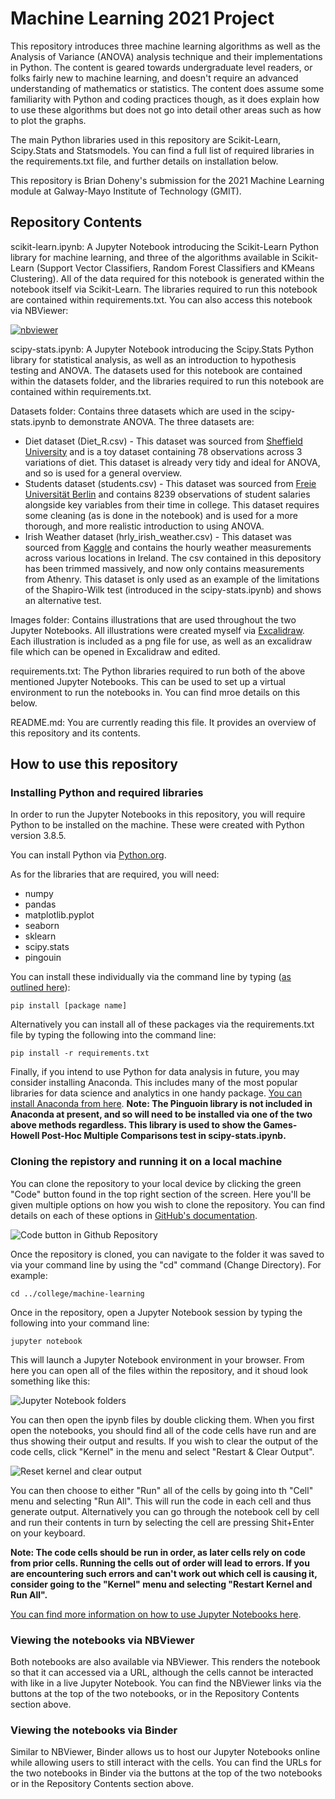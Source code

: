 # Machine Learning 2021 Project

This repository introduces three machine learning algorithms as well as the Analysis of Variance (ANOVA) analysis technique and their implementations in Python. The content is geared towards undergraduate level readers, or folks fairly new to machine learning, and doesn't require an advanced understanding of mathematics or statistics. The content does assume some familiarity with Python and coding practices though, as it does explain how to use these algorithms but does not go into detail other areas such as how to plot the graphs.

The main Python libraries used in this repository are Scikit-Learn, Scipy.Stats and Statsmodels. You can find a full list of required libraries in the requirements.txt file, and further details on installation below.

This repository is Brian Doheny's submission for the 2021 Machine Learning module at Galway-Mayo Institute of Technology (GMIT).

## Repository Contents

scikit-learn.ipynb: A Jupyter Notebook introducing the Scikit-Learn Python library for machine learning, and three of the algorithms available in Scikit-Learn (Support Vector Classifiers, Random Forest Classifiers and KMeans Clustering). All of the data required for this notebook is generated within the notebook itself via Scikit-Learn.  The libraries required to run this notebook are contained within requirements.txt. You can also access this notebook via NBViewer:

[![nbviewer](https://raw.githubusercontent.com/jupyter/design/master/logos/Badges/nbviewer_badge.svg)](https://nbviewer.org/github/OtherBrian/machine-learning/blob/main/scikit-learn.ipynb)

scipy-stats.ipynb: A Jupyter Notebook introducing the Scipy.Stats Python library for statistical analysis, as well as an introduction to hypothesis testing and ANOVA. The datasets used for this notebook are contained within the datasets folder, and the libraries required to run this notebook are contained within requirements.txt.

Datasets folder: Contains three datasets which are used in the scipy-stats.ipynb to demonstrate ANOVA. The three datasets are:
* Diet dataset (Diet_R.csv) - This dataset was sourced from [Sheffield University](https://www.sheffield.ac.uk/mash/statistics/datasets) and is a toy dataset containing 78 observations across 3 variations of diet. This dataset is already very tidy and ideal for ANOVA, and so is used for a general overview.
* Students dataset (students.csv) - This dataset was sourced from [Freie Universität Berlin](https://www.geo.fu-berlin.de/en/v/soga/Basics-of-statistics/ANOVA/One-way-ANOVA-Hypothesis-Test/index.html) and contains 8239 observations of student salaries alongside key variables from their time in college. This dataset requires some cleaning (as is done in the notebook) and is used for a more thorough, and more realistic introduction to using ANOVA.
* Irish Weather dataset (hrly_irish_weather.csv) - This dataset was sourced from [Kaggle](https://www.kaggle.com/conorrot/irish-weather-hourly-data) and contains the hourly weather measurements across various locations in Ireland. The csv contained in this depository has been trimmed massively, and now only contains measurements from Athenry. This dataset is only used as an example of the limitations of the Shapiro-Wilk test (introduced in the scipy-stats.ipynb) and shows an alternative test.

Images folder: Contains illustrations that are used throughout the two Jupyter Notebooks. All illustrations were created myself via [Excalidraw](https://excalidraw.com/). Each illustration is included as a png file for use, as well as an excalidraw file which can be opened in Excalidraw and edited.

requirements.txt: The Python libraries required to run both of the above mentioned Jupyter Notebooks. This can be used to set up a virtual environment to run the notebooks in. You can find mroe details on this below.

README.md: You are currently reading this file. It provides an overview of this repository and its contents.


## How to use this repository

### Installing Python and required libraries

In order to run the Jupyter Notebooks in this repository, you will require Python to be installed on the machine. These were created with Python version 3.8.5.

You can install Python via [Python.org](https://www.python.org/downloads/).

As for the libraries that are required, you will need:
* numpy
* pandas
* matplotlib.pyplot
* seaborn
* sklearn
* scipy.stats
* pingouin

You can install these individually via the command line by typing ([as outlined here](https://datatofish.com/install-package-python-using-pip/)):

```pip install [package name]```

Alternatively you can install all of these packages via the requirements.txt file by typing the following into the command line:

```pip install -r requirements.txt```

Finally, if you intend to use Python for data analysis in future, you may consider installing Anaconda. This includes many of the most popular libraries for data science and analytics in one handy package. [You can install Anaconda from here](https://www.anaconda.com/products/individual). **Note: The Pinguoin library is not included in Anaconda at present, and so will need to be installed via one of the two above methods regardless. This library is used to show the Games-Howell Post-Hoc Multiple Comparisons test in scipy-stats.ipynb.**

### Cloning the repistory and running it on a local machine

You can clone the repository to your local device by clicking the green "Code" button found in the top right section of the screen. Here you'll be given multiple options on how you wish to clone the repository. You can find details on each of these options in [GitHub's documentation](https://docs.github.com/en/repositories/creating-and-managing-repositories/cloning-a-repository).

![Code button in Github Repository](https://screenshot.click/29_02-nn6ea-s7bhv.jpg)

Once the repository is cloned, you can navigate to the folder it was saved to via your command line by using the "cd" command (Change Directory). For example:

```cd ../college/machine-learning```

Once in the repository, open a Jupyter Notebook session by typing the following into your command line:

```jupyter notebook```

This will launch a Jupyter Notebook environment in your browser. From here you can open all of the files within the repository, and it shoud look something like this:

![Jupyter Notebook folders](https://screenshot.click/29_18-xj4g2-zo1tz.jpg)

You can then open the ipynb files by double clicking them. When you first open the notebooks, you should find all of the code cells have run and are thus showing their output and results. If you wish to clear the output of the code cells, click "Kernel" in the menu and select "Restart & Clear Output".

![Reset kernel and clear output](https://screenshot.click/29_21-kfa64-lzcaw.jpg)

You can then choose to either "Run" all of the cells by going into th "Cell" menu and selecting "Run All". This will run the code in each cell and thus generate output. Alternatively you can go through the notebook cell by cell and run their contents in turn by selecting the cell are pressing Shit+Enter on your keyboard. 

**Note: The code cells should be run in order, as later cells rely on code from prior cells. Running the cells out of order will lead to errors. If you are encountering such errors and can't work out which cell is causing it, consider going to the "Kernel" menu and selecting "Restart Kernel and Run All".**

[You can find more information on how to use Jupyter Notebooks here](https://www.dataquest.io/blog/jupyter-notebook-tutorial/).

### Viewing the notebooks via NBViewer

Both notebooks are also available via NBViewer. This renders the notebook so that it can accessed via a URL, although the cells cannot be interacted with like in a live Jupyter Notebook. You can find the NBViewer links via the buttons at the top of the two notebooks, or in the Repository Contents section above.

### Viewing the notebooks via Binder

Similar to NBViewer, Binder allows us to host our Jupyter Notebooks online while allowing users to still interact with the cells. You can find the URLs for the two notebooks in Binder via the buttons at the top of the two notebooks or in the Repository Contents section above.